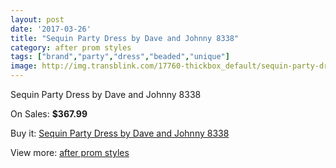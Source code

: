 ```yaml
---
layout: post
date: '2017-03-26'
title: "Sequin Party Dress by Dave and Johnny 8338"
category: after prom styles
tags: ["brand","party","dress","beaded","unique"]
image: http://img.transblink.com/17760-thickbox_default/sequin-party-dress-by-dave-and-johnny-8338.jpg
---
```

Sequin Party Dress by Dave and Johnny 8338

On Sales: **$367.99**
<a href="https://www.transblink.com/en/after-prom-styles/5577-sequin-party-dress-by-dave-and-johnny-8338.html"><amp-img layout="responsive" width="600" height="600" src="//img.transblink.com/17760-thickbox_default/sequin-party-dress-by-dave-and-johnny-8338.jpg" alt="Sequin Party Dress by Dave and Johnny 8338 0" /></a>
<a href="https://www.transblink.com/en/after-prom-styles/5577-sequin-party-dress-by-dave-and-johnny-8338.html"><amp-img layout="responsive" width="600" height="600" src="//img.transblink.com/17762-thickbox_default/sequin-party-dress-by-dave-and-johnny-8338.jpg" alt="Sequin Party Dress by Dave and Johnny 8338 1" /></a>
<a href="https://www.transblink.com/en/after-prom-styles/5577-sequin-party-dress-by-dave-and-johnny-8338.html"><amp-img layout="responsive" width="600" height="600" src="//img.transblink.com/17761-thickbox_default/sequin-party-dress-by-dave-and-johnny-8338.jpg" alt="Sequin Party Dress by Dave and Johnny 8338 2" /></a>

Buy it: [Sequin Party Dress by Dave and Johnny 8338](https://www.transblink.com/en/after-prom-styles/5577-sequin-party-dress-by-dave-and-johnny-8338.html "Sequin Party Dress by Dave and Johnny 8338")

View more: [after prom styles](https://www.transblink.com/en/55-after-prom-styles "after prom styles")